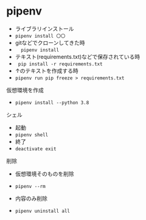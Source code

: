 # pipenv

* ライブラリインストール 
* ```pipenv install 〇〇 ```
* gitなどでクローンしてきた時
* ```  pipenv install```
* テキスト(requirements.txt)などで保存されている時 
* ``` pip install -r requirements.txt```
* ↑のテキストを作成する時
* ``` pipenv run pip freeze > requirements.txt ```

仮想環境を作成

* ```pipenv install --python 3.8 ```

シェル

* 起動
* ``` pipenv shell ```
* 終了
* ``` deactivate exit ```

削除

* 仮想環境そのものを削除

* ```pipenv --rm```
* 内容のみ削除
* ```pipenv uninstall all```

